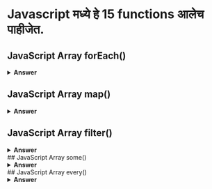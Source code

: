 # Javascript मध्ये हे 15 functions आलेच पाहीजेत.

## JavaScript Array forEach()

<details><summary><b>Answer</b></summary>

The forEach() method calls a function for each element in an array.example:

```javascript
  
const phones = [
  {brand : 'Apple' , price : 1000},
  {brand : 'Samsung' , price : 800},
  {brand : 'OnePlus' , price : 400},
  {brand : 'LG' , price : 1200},
  {brand : 'Xiami' , price : 300},
  {brand : 'Realme' , price : 600},
  {brand : 'Nokia' , price : 1500}
 ];

  const phonesArray = phones.forEach((phone) => {
      
     console.log(`phone.brand phone.price `)
  
  });
  
 console.log(phonesArray)

 // style 2
  
 phones.forEach((element, index) => { console.log(element) })
  
 ``` 
</details>

## JavaScript Array map()

<details><summary><b>Answer</b></summary>

map() creates a new array from calling a function for every array element.example:

```javascript
  
const phones = [
  {brand : 'Apple' , price : 1000},
  {brand : 'Samsung' , price : 800},
  {brand : 'OnePlus' , price : 400},
  {brand : 'LG' , price : 1200},
  {brand : 'Xiami' , price : 300},
  {brand : 'Realme' , price : 600},
  {brand : 'Nokia' , price : 1500}
 ];

  const NewPhonesArray = phones.map((phone) => {
      
     return phone.price - 10;
  
  });
  
  console.log(NewPhonesArray);
 
  
 ``` 
</details>

## JavaScript Array filter()

<details><summary><b>Answer</b></summary>

```javascript
  
const phones = [
  {brand : 'Apple' , price : 1000},
  {brand : 'Samsung' , price : 800},
  {brand : 'OnePlus' , price : 400},
  {brand : 'LG' , price : 1200},
  {brand : 'Xiami' , price : 300},
  {brand : 'Realme' , price : 600},
  {brand : 'Nokia' , price : 1500}
 ];

  const NewPhonesArray = phones.filter((phone) => {
      
     return phone.price > 800;
  
  });
  
  console.log(NewPhonesArray);
  
  //output
  [ { brand: 'Apple', price: 1000 },
  { brand: 'LG', price: 1200 },
  { brand: 'Nokia', price: 1500 } ]
``` 
</details>
## JavaScript Array some()

<details><summary><b>Answer</b></summary>

```javascript
  
const phones = [
  {brand : 'Apple' , price : 1000},
  {brand : 'Samsung' , price : 800},
  {brand : 'OnePlus' , price : 400},
  {brand : 'LG' , price : 1200},
  {brand : 'Xiami' , price : 300},
  {brand : 'Realme' , price : 600},
  {brand : 'Nokia' , price : 1500}
 ];

  const NewPhonesArray = phones.some((phone) => {
      
     return phone.price === 800;
  
  });
  
  console.log(NewPhonesArray);
  
  //output
   true
``` 
</details>
## JavaScript Array every()

<details><summary><b>Answer</b></summary>

```javascript
  
const phones = [
  {brand : 'Apple' , price : 1000},
  {brand : 'Samsung' , price : 800},
  {brand : 'OnePlus' , price : 400},
  {brand : 'LG' , price : 1200},
  {brand : 'Xiami' , price : 300},
  {brand : 'Realme' , price : 600},
  {brand : 'Nokia' , price : 1500}
 ];

  const NewPhonesArray = phones.every((phone) => {
      
     return phone.price > 500;
  
  });
  
  console.log(NewPhonesArray);
  
  //output
   false
``` 
</details>
